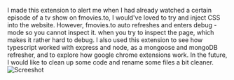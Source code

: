 I made this extension to alert me when I had already watched a certain episode of a tv show on fmovies.to, I would've loved to try and inject CSS into the website. However, fmovies.to auto refreshes and enters debug - mode so you cannot inspect it.
when you try to inspect the page, which makes it rather hard to debug. 
I also used this extension to see how typescript worked with express and node, as a mongoose and mongoDB refresher, and to explore how google chrome extensions work.
In the future, I would like to clean up some code and rename some files a bit cleaner.
![Screeshot](https://user-images.githubusercontent.com/73153392/164118462-3f0b78ea-beb7-4128-ba29-7f44d09185a6.png)
